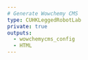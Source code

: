 ```yaml
---
# Generate Wowchemy CMS
type: CUHKLeggedRobotLab
private: true
outputs:
  - wowchemycms_config
  - HTML
---
```

